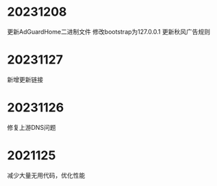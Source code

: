 # 20231208
更新AdGuardHome二进制文件
修改bootstrap为127.0.0.1
更新秋风广告规则
# 20231127
新增更新链接
# 20231126
修复上游DNS问题
# 2021125
减少大量无用代码，优化性能